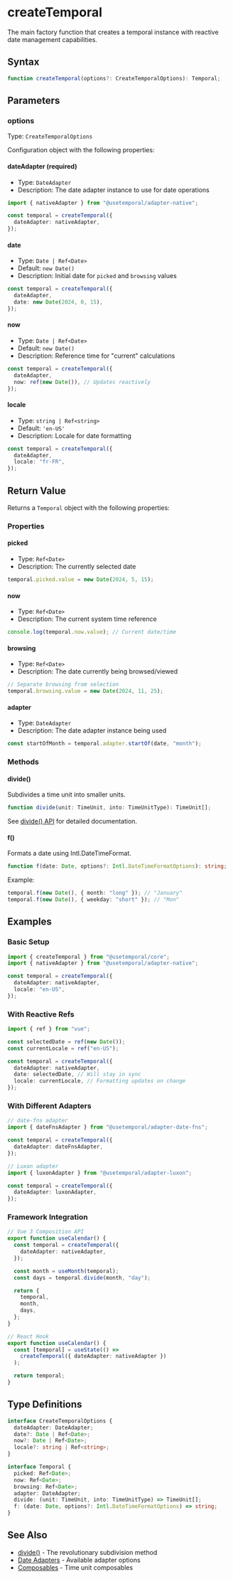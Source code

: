 # createTemporal

The main factory function that creates a temporal instance with reactive date management capabilities.

## Syntax

```typescript
function createTemporal(options?: CreateTemporalOptions): Temporal;
```

## Parameters

### options

Type: `CreateTemporalOptions`

Configuration object with the following properties:

#### dateAdapter (required)

- Type: `DateAdapter`
- Description: The date adapter instance to use for date operations

```typescript
import { nativeAdapter } from "@usetemporal/adapter-native";

const temporal = createTemporal({
  dateAdapter: nativeAdapter,
});
```

#### date

- Type: `Date | Ref<Date>`
- Default: `new Date()`
- Description: Initial date for `picked` and `browsing` values

```typescript
const temporal = createTemporal({
  dateAdapter,
  date: new Date(2024, 0, 15),
});
```

#### now

- Type: `Date | Ref<Date>`
- Default: `new Date()`
- Description: Reference time for "current" calculations

```typescript
const temporal = createTemporal({
  dateAdapter,
  now: ref(new Date()), // Updates reactively
});
```

#### locale

- Type: `string | Ref<string>`
- Default: `'en-US'`
- Description: Locale for date formatting

```typescript
const temporal = createTemporal({
  dateAdapter,
  locale: "fr-FR",
});
```

## Return Value

Returns a `Temporal` object with the following properties:

### Properties

#### picked

- Type: `Ref<Date>`
- Description: The currently selected date

```typescript
temporal.picked.value = new Date(2024, 5, 15);
```

#### now

- Type: `Ref<Date>`
- Description: The current system time reference

```typescript
console.log(temporal.now.value); // Current date/time
```

#### browsing

- Type: `Ref<Date>`
- Description: The date currently being browsed/viewed

```typescript
// Separate browsing from selection
temporal.browsing.value = new Date(2024, 11, 25);
```

#### adapter

- Type: `DateAdapter`
- Description: The date adapter instance being used

```typescript
const startOfMonth = temporal.adapter.startOf(date, "month");
```

### Methods

#### divide()

Subdivides a time unit into smaller units.

```typescript
function divide(unit: TimeUnit, into: TimeUnitType): TimeUnit[];
```

See [divide() API](/api/divide) for detailed documentation.

#### f()

Formats a date using Intl.DateTimeFormat.

```typescript
function f(date: Date, options?: Intl.DateTimeFormatOptions): string;
```

Example:

```typescript
temporal.f(new Date(), { month: "long" }); // "January"
temporal.f(new Date(), { weekday: "short" }); // "Mon"
```

## Examples

### Basic Setup

```typescript
import { createTemporal } from "@usetemporal/core";
import { nativeAdapter } from "@usetemporal/adapter-native";

const temporal = createTemporal({
  dateAdapter: nativeAdapter,
  locale: "en-US",
});
```

### With Reactive Refs

```typescript
import { ref } from "vue";

const selectedDate = ref(new Date());
const currentLocale = ref("en-US");

const temporal = createTemporal({
  dateAdapter: nativeAdapter,
  date: selectedDate, // Will stay in sync
  locale: currentLocale, // Formatting updates on change
});
```

### With Different Adapters

```typescript
// date-fns adapter
import { dateFnsAdapter } from "@usetemporal/adapter-date-fns";

const temporal = createTemporal({
  dateAdapter: dateFnsAdapter,
});

// Luxon adapter
import { luxonAdapter } from "@usetemporal/adapter-luxon";

const temporal = createTemporal({
  dateAdapter: luxonAdapter,
});
```

### Framework Integration

```typescript
// Vue 3 Composition API
export function useCalendar() {
  const temporal = createTemporal({
    dateAdapter: nativeAdapter,
  });

  const month = useMonth(temporal);
  const days = temporal.divide(month, "day");

  return {
    temporal,
    month,
    days,
  };
}

// React Hook
export function useCalendar() {
  const [temporal] = useState(() =>
    createTemporal({ dateAdapter: nativeAdapter })
  );

  return temporal;
}
```

## Type Definitions

```typescript
interface CreateTemporalOptions {
  dateAdapter: DateAdapter;
  date?: Date | Ref<Date>;
  now?: Date | Ref<Date>;
  locale?: string | Ref<string>;
}

interface Temporal {
  picked: Ref<Date>;
  now: Ref<Date>;
  browsing: Ref<Date>;
  adapter: DateAdapter;
  divide: (unit: TimeUnit, into: TimeUnitType) => TimeUnit[];
  f: (date: Date, options?: Intl.DateTimeFormatOptions) => string;
}
```

## See Also

- [divide()](/api/divide) - The revolutionary subdivision method
- [Date Adapters](/guide/date-adapters) - Available adapter options
- [Composables](/api/use-year) - Time unit composables

